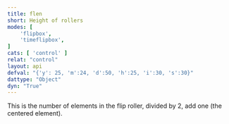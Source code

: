 ```yaml
---
title: flen
short: Height of rollers
modes: [
	'flipbox',
	'timeflipbox',
]
cats: [ 'control' ]
relat: "control"
layout: api
defval: "{'y': 25, 'm':24, 'd':50, 'h':25, 'i':30, 's':30}"
dattype: "Object"
dyn: "True"
---
```


This is the number of elements in the flip roller, divided by 2, add one (the centered element).




